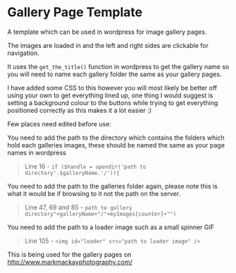 Gallery Page Template
=====================

A template which can be used in wordpress for image gallery pages. 

The images are loaded in and the left and right sides are clickable for navigation.

It uses the `get_the_title()` function in wordpress to get the gallery name so you will need to name each gallery folder the same as your gallery pages.

I have added some CSS to this however you will most likely be better off using your own to get everything lined up, one thing I would suggest is setting a background colour to the buttons while trying to get everything positioned correctly as this makes it a lot easier :)

Few places need edited before use:

You need to add the path to the directory which contains the folders which hold each galleries images, these should be named the same as your page names in wordpress

> Line 16 - `if ($handle = opendir('path to directory'.$galleryName.'/')){`


You need to add the path to the galleries folder again, please note this is what it would be if browsing to it not the path on the server.

> Line 47, 69 and 85 - `path to gallery directory"+galleryName+"/"+myImages[counter]+"")`

You need to add the path to a loader image such as a small spinner GIF

> Line 105 - `<img id="loader" src="path to loader image" />`

This is being used for the gallery pages on http://www.markmackayphotography.com/

